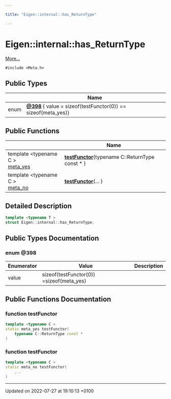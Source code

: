 ```yaml
---

title: "Eigen::internal::has_ReturnType"

---
```


# Eigen::internal::has_ReturnType



 [More...](#detailed-description)


`#include <Meta.h>`

## Public Types

|                | Name           |
| -------------- | -------------- |
| enum| **[@398](http://example.org/classes/structeigen_1_1internal_1_1has__returntype/#enum-@398)** { value = sizeof(testFunctor<T>(0)) == sizeof(meta_yes)} |

## Public Functions

|                | Name           |
| -------------- | -------------- |
| template <typename C \> <br><a href="http://example.org/classes/structeigen_1_1internal_1_1meta__yes/">meta_yes</a> | **[testFunctor](http://example.org/classes/structeigen_1_1internal_1_1has__returntype/#function-testfunctor)**(typename C::ReturnType const * ) |
| template <typename C \> <br><a href="http://example.org/classes/structeigen_1_1internal_1_1meta__no/">meta_no</a> | **[testFunctor](http://example.org/classes/structeigen_1_1internal_1_1has__returntype/#function-testfunctor)**(... ) |

## Detailed Description

```cpp
template <typename T >
struct Eigen::internal::has_ReturnType;
```

## Public Types Documentation

### enum @398

| Enumerator | Value | Description |
| ---------- | ----- | ----------- |
| value | sizeof(testFunctor<T>(0)) =sizeof(meta_yes)|   |




## Public Functions Documentation

### function testFunctor

```cpp
template <typename C >
static meta_yes testFunctor(
    typename C::ReturnType const * 
)
```


### function testFunctor

```cpp
template <typename C >
static meta_no testFunctor(
    ... 
)
```


-------------------------------

Updated on 2022-07-27 at 19:10:13 +0100